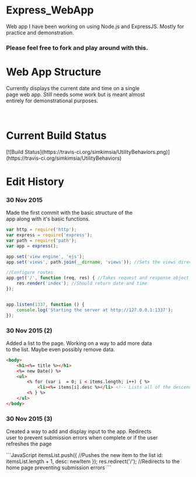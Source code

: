 # Express_WebApp
Web app I have been working on using Node.js and ExpressJS.  Mostly for practice and demonstration.

<h3>Please feel free to fork and play around with this.</h3>
<h1>Web App Structure</h1>
<p>Currently displays the current date and time on a single <br>
page web app.  Still needs some work but is meant almost <br>
entirely for demonstrational purposes.</p>
<br>
<h1>Current Build Status</h1>
[![Build Status](https://travis-ci.org/simkimsia/UtilityBehaviors.png)](https://travis-ci.org/simkimsia/UtilityBehaviors)
<h1>Edit History</h1>
<h3>30 Nov 2015</h3>
<p>Made the first commit with the basic structure of the <br>
app along with it's basic functions.</p>

```JavaScript
var http = require('http');
var express = require('express');
var path = require('path');
var app = express();

app.set('view engine', 'ejs');
app.set('views', path.join(__dirname, 'views')); //Sets the views directory for the ejs files

//Configure routes
app.get('/', function (req, res) { //Takes request and response object just like Node.js
	res.render('index'); //Should return date and time
});


app.listen(1337, function () {
	console.log('Starting the server at http://127.0.0.1:1337');
});
```
<h3>30 Nov 2015 (2)</h3>
<p>Added a list to the page.  Working on a way to add more data <br>
to the list.  Maybe even possibly remove data.</p>

```HTML
<body>
	<h1><%= title %></h1>
	<%= new Date() %>
	<ul>
		<% for (var i  = 0; i < items.length; i++) { %>
			<li><%= items[i].desc %></li> <!-- Lists all of the descendant for each of the items in the items list -->
		<% } %>
	</ul>
</body>
```
<h3>30 Nov 2015 (3)</h3>
<p>Created a way to add and display input to the app. Redirects <br>
user to prevent submission errors when complete or if the user <br>
refreshes the page</p>
```JavaScript
itemsList.push({ //Pushes the new item to the list
		id: itemsList.length + 1,
		desc: newItem
	});
	res.redirect('/'); //Redirects to the home page preventing submission errors 
```


